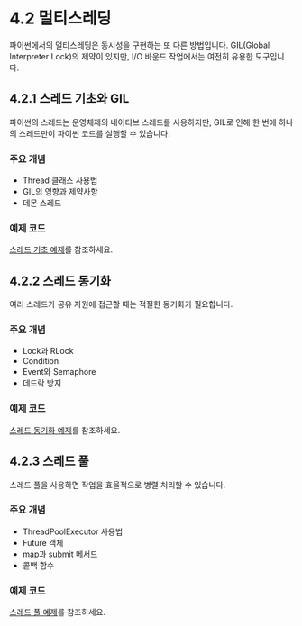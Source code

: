 # 4.2 멀티스레딩

파이썬에서의 멀티스레딩은 동시성을 구현하는 또 다른 방법입니다. GIL(Global Interpreter Lock)의 제약이 있지만, I/O 바운드 작업에서는 여전히 유용한 도구입니다.

## 4.2.1 스레드 기초와 GIL

파이썬의 스레드는 운영체제의 네이티브 스레드를 사용하지만, GIL로 인해 한 번에 하나의 스레드만이 파이썬 코드를 실행할 수 있습니다.

### 주요 개념
- Thread 클래스 사용법
- GIL의 영향과 제약사항
- 데몬 스레드

### 예제 코드
[스레드 기초 예제](samples/thread_basics.py)를 참조하세요.

## 4.2.2 스레드 동기화

여러 스레드가 공유 자원에 접근할 때는 적절한 동기화가 필요합니다.

### 주요 개념
- Lock과 RLock
- Condition
- Event와 Semaphore
- 데드락 방지

### 예제 코드
[스레드 동기화 예제](samples/thread_sync.py)를 참조하세요.

## 4.2.3 스레드 풀

스레드 풀을 사용하면 작업을 효율적으로 병렬 처리할 수 있습니다.

### 주요 개념
- ThreadPoolExecutor 사용법
- Future 객체
- map과 submit 메서드
- 콜백 함수

### 예제 코드
[스레드 풀 예제](samples/thread_pool.py)를 참조하세요.
